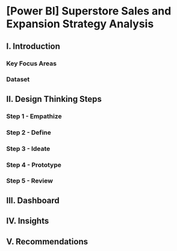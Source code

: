 # [Power BI] Superstore Sales and Expansion Strategy Analysis
## I. Introduction

### Key Focus Areas
### Dataset
## II. Design Thinking Steps
### Step 1 - Empathize
### Step 2 - Define
### Step 3 - Ideate
### Step 4 - Prototype
### Step 5 - Review

## III. Dashboard
## IV. Insights
## V. Recommendations

